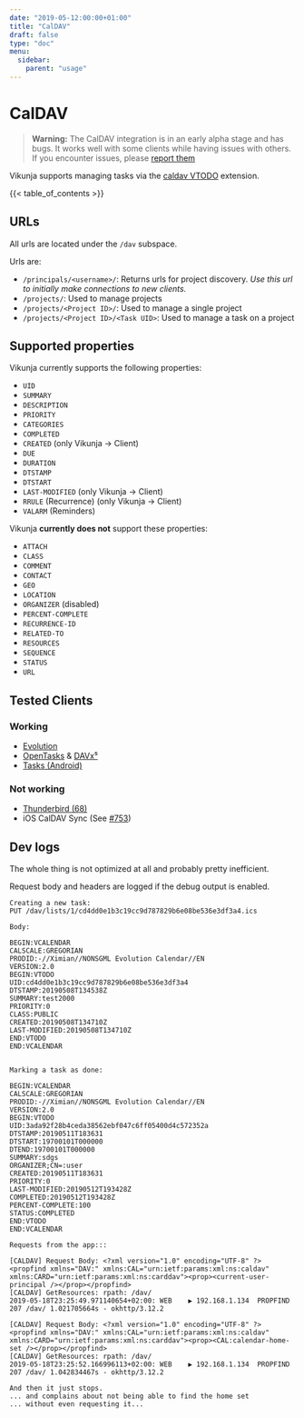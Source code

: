 ```yaml
---
date: "2019-05-12:00:00+01:00"
title: "CalDAV"
draft: false
type: "doc"
menu:
  sidebar:
    parent: "usage"
---
```


# CalDAV

> **Warning:** The CalDAV integration is in an early alpha stage and has bugs.
> It works well with some clients while having issues with others.
> If you encounter issues, please [report them](https://code.vikunja.io/api/issues/new?body=[caldav])

Vikunja supports managing tasks via the [caldav VTODO](https://tools.ietf.org/html/rfc5545#section-3.6.2) extension.

{{< table_of_contents >}}

## URLs

All urls are located under the `/dav` subspace.

Urls are:

* `/principals/<username>/`: Returns urls for project discovery. *Use this url to initially make connections to new clients.*
* `/projects/`: Used to manage projects
* `/projects/<Project ID>/`: Used to manage a single project
* `/projects/<Project ID>/<Task UID>`: Used to manage a task on a project

## Supported properties

Vikunja currently supports the following properties:

* `UID`
* `SUMMARY`
* `DESCRIPTION`
* `PRIORITY`
* `CATEGORIES`
* `COMPLETED`
* `CREATED` (only Vikunja → Client)
* `DUE`
* `DURATION`
* `DTSTAMP`
* `DTSTART`
* `LAST-MODIFIED` (only Vikunja → Client)
* `RRULE` (Recurrence) (only Vikunja → Client)
* `VALARM` (Reminders)

Vikunja **currently does not** support these properties:

* `ATTACH`
* `CLASS`
* `COMMENT`
* `CONTACT`
* `GEO`
* `LOCATION`
* `ORGANIZER` (disabled)
* `PERCENT-COMPLETE`
* `RECURRENCE-ID`
* `RELATED-TO`
* `RESOURCES`
* `SEQUENCE`
* `STATUS`
* `URL`

## Tested Clients

### Working

* [Evolution](https://wiki.gnome.org/Apps/Evolution/)
* [OpenTasks](https://opentasks.app/) & [DAVx⁵](https://www.davx5.com/)
* [Tasks (Android)](https://tasks.org/)

### Not working

* [Thunderbird (68)](https://www.thunderbird.net/)
* iOS CalDAV Sync (See [#753](https://kolaente.dev/vikunja/api/issues/753))

## Dev logs

The whole thing is not optimized at all and probably pretty inefficient.

Request body and headers are logged if the debug output is enabled.

```
Creating a new task:
PUT /dav/lists/1/cd4dd0e1b3c19cc9d787829b6e08be536e3df3a4.ics

Body:

BEGIN:VCALENDAR
CALSCALE:GREGORIAN
PRODID:-//Ximian//NONSGML Evolution Calendar//EN
VERSION:2.0
BEGIN:VTODO
UID:cd4dd0e1b3c19cc9d787829b6e08be536e3df3a4
DTSTAMP:20190508T134538Z
SUMMARY:test2000
PRIORITY:0
CLASS:PUBLIC
CREATED:20190508T134710Z
LAST-MODIFIED:20190508T134710Z
END:VTODO
END:VCALENDAR


Marking a task as done:

BEGIN:VCALENDAR
CALSCALE:GREGORIAN
PRODID:-//Ximian//NONSGML Evolution Calendar//EN
VERSION:2.0
BEGIN:VTODO
UID:3ada92f28b4ceda38562ebf047c6ff05400d4c572352a
DTSTAMP:20190511T183631
DTSTART:19700101T000000
DTEND:19700101T000000
SUMMARY:sdgs
ORGANIZER;CN=:user
CREATED:20190511T183631
PRIORITY:0
LAST-MODIFIED:20190512T193428Z
COMPLETED:20190512T193428Z
PERCENT-COMPLETE:100
STATUS:COMPLETED
END:VTODO
END:VCALENDAR

Requests from the app:::

[CALDAV] Request Body: <?xml version="1.0" encoding="UTF-8" ?><propfind xmlns="DAV:" xmlns:CAL="urn:ietf:params:xml:ns:caldav" xmlns:CARD="urn:ietf:params:xml:ns:carddav"><prop><current-user-principal /></prop></propfind>
[CALDAV] GetResources: rpath: /dav/
2019-05-18T23:25:49.971140654+02:00: WEB 	▶ 192.168.1.134  PROPFIND 207 /dav/ 1.021705664s - okhttp/3.12.2

[CALDAV] Request Body: <?xml version="1.0" encoding="UTF-8" ?><propfind xmlns="DAV:" xmlns:CAL="urn:ietf:params:xml:ns:caldav" xmlns:CARD="urn:ietf:params:xml:ns:carddav"><prop><CAL:calendar-home-set /></prop></propfind>
[CALDAV] GetResources: rpath: /dav/
2019-05-18T23:25:52.166996113+02:00: WEB 	▶ 192.168.1.134  PROPFIND 207 /dav/ 1.042834467s - okhttp/3.12.2

And then it just stops.
... and complains about not being able to find the home set
... without even requesting it...
```